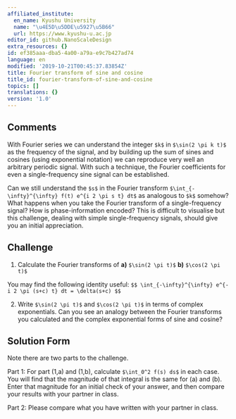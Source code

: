 ```yaml
---
affiliated_institute:
  en_name: Kyushu University
  name: "\u4E5D\u5DDE\u5927\u5B66"
  url: https://www.kyushu-u.ac.jp
editor_id: github.NanoScaleDesign
extra_resources: {}
id: ef385aaa-dba5-4a00-a79a-e9c7b427ad74
language: en
modified: '2019-10-21T00:45:37.83854Z'
title: Fourier transform of sine and cosine
title_id: fourier-transform-of-sine-and-cosine
topics: []
translations: {}
version: '1.0'
---
```


## Comments
With Fourier series we can understand the integer `$k$` in `$\sin(2 \pi k t)$` as the frequency of the signal, and by building up the sum of sines and cosines (using exponential notation) we can reproduce very well an arbitrary periodic signal. With such a technique, the Fourier coefficients for even a single-frequency sine signal can be established.

Can we still understand the `$s$` in the Fourier transform `$\int_{-\infty}^{\infty} f(t) e^{i 2 \pi s t} dt$` as analogous to `$k$` somehow? What happens when you take the Fourier transform of a single-frequency signal? How is phase-information encoded? This is difficult to visualise but this challenge, dealing with simple single-frequency signals, should give you an initial appreciation.


## Challenge
1. Calculate the Fourier transforms of
**a)** `$\sin(2 \pi t)$`
**b)** `$\cos(2 \pi t)$`

You may find the following identity useful:
`$$ \int_{-\infty}^{\infty} e^{-i 2 \pi (s+c) t} dt = \delta(s+c) $$`

2. Write `$\sin(2 \pi t)$` and `$\cos(2 \pi t)$` in terms of complex exponentials. Can you see an analogy between the Fourier transforms you calculated and the complex exponential forms of sine and cosine?

## Solution Form
Note there are two parts to the challenge.

Part 1: For part (1,a) and (1,b), calculate `$\int_0^2 f(s) ds$` in each case. You will find that the magnitude of that integral is the same for (a) and (b). Enter that magnitude for an initial check of your answer, and then compare your results with your partner in class.

Part 2: Please compare what you have written with your partner in class.
